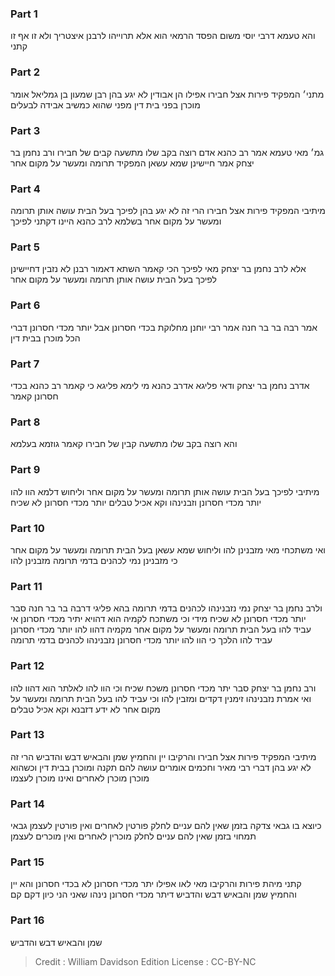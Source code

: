 
### Part 1
והא טעמא דרבי יוסי משום הפסד הרמאי הוא אלא תרוייהו לרבנן איצטריך ולא זו אף זו קתני

### Part 2
מתני׳ המפקיד פירות אצל חבירו אפילו הן אבודין לא יגע בהן רבן שמעון בן גמליאל אומר מוכרן בפני בית דין מפני שהוא כמשיב אבידה לבעלים

### Part 3
גמ׳ מאי טעמא אמר רב כהנא אדם רוצה בקב שלו מתשעה קבים של חבירו ורב נחמן בר יצחק אמר חיישינן שמא עשאן המפקיד תרומה ומעשר על מקום אחר

### Part 4
מיתיבי המפקיד פירות אצל חבירו הרי זה לא יגע בהן לפיכך בעל הבית עושה אותן תרומה ומעשר על מקום אחר בשלמא לרב כהנא היינו דקתני לפיכך

### Part 5
אלא לרב נחמן בר יצחק מאי לפיכך הכי קאמר השתא דאמור רבנן לא נזבין דחיישינן לפיכך בעל הבית עושה אותן תרומה ומעשר על מקום אחר

### Part 6
אמר רבה בר בר חנה אמר רבי יוחנן מחלוקת בכדי חסרונן אבל יותר מכדי חסרונן דברי הכל מוכרן בבית דין

### Part 7
אדרב נחמן בר יצחק ודאי פליגא אדרב כהנא מי לימא פליגא כי קאמר רב כהנא בכדי חסרונן קאמר

### Part 8
והא רוצה בקב שלו מתשעה קבין של חבירו קאמר גוזמא בעלמא

### Part 9
מיתיבי לפיכך בעל הבית עושה אותן תרומה ומעשר על מקום אחר וליחוש דלמא הוו להו יותר מכדי חסרונן וזבנינהו וקא אכיל טבלים יותר מכדי חסרונן לא שכיח

### Part 10
ואי משתכחי מאי מזבנינן להו וליחוש שמא עשאן בעל הבית תרומה ומעשר על מקום אחר כי מזבנינן נמי לכהנים בדמי תרומה מזבנינן להו

### Part 11
ולרב נחמן בר יצחק נמי נזבנינהו לכהנים בדמי תרומה בהא פליגי דרבה בר בר חנה סבר יותר מכדי חסרונן לא שכיח מידי וכי משתכח לקמיה הוא דהויא יתיר מכדי חסרונן אי עביד להו בעל הבית תרומה ומעשר על מקום אחר מקמיה דהוו להו יותר מכדי חסרונן עביד להו הלכך כי הוו להו יותר מכדי חסרונן נזבנינהו לכהנים בדמי תרומה

### Part 12
ורב נחמן בר יצחק סבר יתר מכדי חסרונן משכח שכיח וכי הוו להו לאלתר הוא דהוו להו ואי אמרת נזבנינהו זימנין דקדים ומזבין להו וכי עביד להו בעל הבית תרומה ומעשר על מקום אחר לא ידע דזבנא וקא אכיל טבלים

### Part 13
מיתיבי המפקיד פירות אצל חבירו והרקיבו יין והחמיץ שמן והבאיש דבש והדביש הרי זה לא יגע בהן דברי רבי מאיר וחכמים אומרים עושה להם תקנה ומוכרן בבית דין וכשהוא מוכרן מוכרן לאחרים ואינו מוכרן לעצמו

### Part 14
כיוצא בו גבאי צדקה בזמן שאין להם עניים לחלק פורטין לאחרים ואין פורטין לעצמן גבאי תמחוי בזמן שאין להם עניים לחלק מוכרין לאחרים ואין מוכרים לעצמן

### Part 15
קתני מיהת פירות והרקיבו מאי לאו אפילו יתר מכדי חסרונן לא בכדי חסרונן והא יין והחמיץ שמן והבאיש דבש והדביש דיתר מכדי חסרונן נינהו שאני הני כיון דקם קם

### Part 16
שמן והבאיש דבש והדביש

>Credit : William Davidson Edition
>License : CC-BY-NC